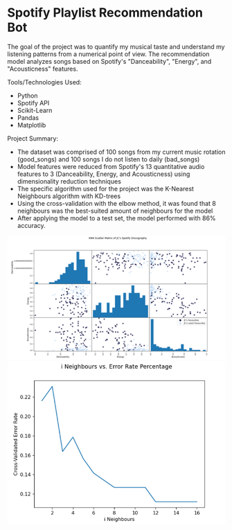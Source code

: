 # Spotify Playlist Recommendation Bot

The goal of the project was to quantify my musical taste and understand my listening patterns from a numerical point of view. The recommendation model analyzes songs based on Spotify's "Danceability", "Energy", and "Acousticness" features.

Tools/Technologies Used:
- Python
- Spotify API
- Scikit-Learn
- Pandas
- Matplotlib

Project Summary:
- The dataset was comprised of 100 songs from my current music rotation (good_songs) and 100 songs I do not listen to daily (bad_songs)
- Model features were reduced from Spotify's 13 quantitative audio features to 3 (Danceability, Energy, and Acousticness) using dimensionality reduction techniques
- The specific algorithm used for the project was the K-Nearest Neighbours algorithm with KD-trees
- Using the cross-validation with the elbow method, it was found that 8 neighbours was the best-suited amount of neighbours for the model
- After applying the model to a test set, the model performed with 86% accuracy. 

![alt text](https://github.com/jobcabanto/Spotify-Recommendation-Bot/blob/main/res/knn_diagram.png)
![alt text](https://github.com/jobcabanto/Spotify-Recommendation-Bot/blob/main/res/elbow_method.png)
